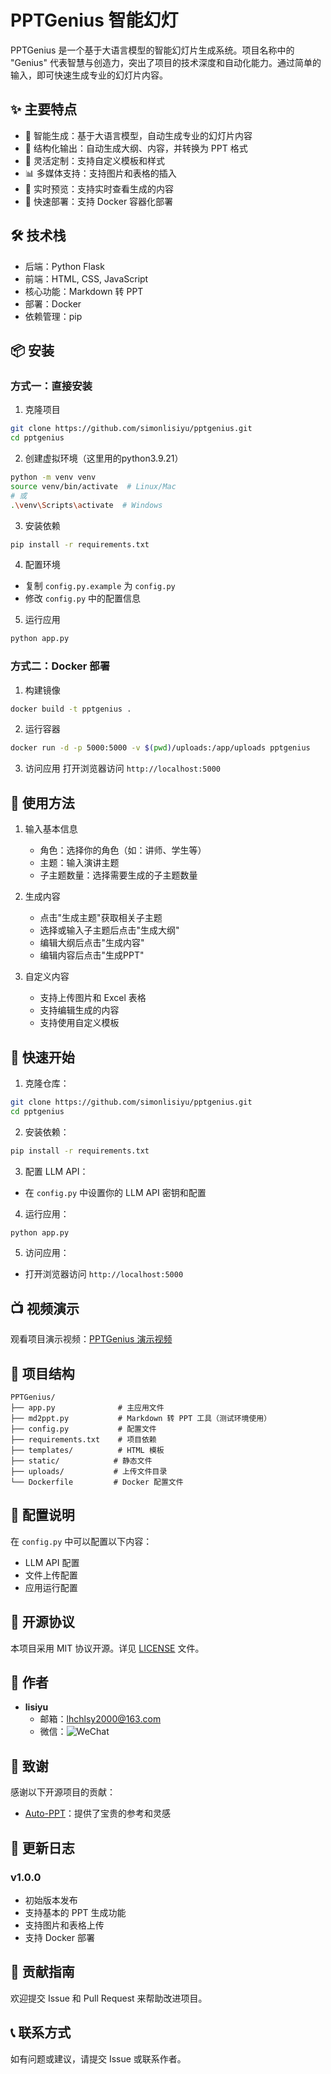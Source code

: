 # PPTGenius 智能幻灯

PPTGenius 是一个基于大语言模型的智能幻灯片生成系统。项目名称中的 "Genius" 代表智慧与创造力，突出了项目的技术深度和自动化能力。通过简单的输入，即可快速生成专业的幻灯片内容。

## ✨ 主要特点

- 🤖 智能生成：基于大语言模型，自动生成专业的幻灯片内容
- 📝 结构化输出：自动生成大纲、内容，并转换为 PPT 格式
- 🎨 灵活定制：支持自定义模板和样式
- 📊 多媒体支持：支持图片和表格的插入
- 🔄 实时预览：支持实时查看生成的内容
- 🚀 快速部署：支持 Docker 容器化部署

## 🛠️ 技术栈

- 后端：Python Flask
- 前端：HTML, CSS, JavaScript
- 核心功能：Markdown 转 PPT
- 部署：Docker
- 依赖管理：pip

## 📦 安装

### 方式一：直接安装

1. 克隆项目
```bash
git clone https://github.com/simonlisiyu/pptgenius.git
cd pptgenius
```

2. 创建虚拟环境（这里用的python3.9.21）
```bash
python -m venv venv
source venv/bin/activate  # Linux/Mac
# 或
.\venv\Scripts\activate  # Windows
```

3. 安装依赖
```bash
pip install -r requirements.txt
```

4. 配置环境
- 复制 `config.py.example` 为 `config.py`
- 修改 `config.py` 中的配置信息

5. 运行应用
```bash
python app.py
```

### 方式二：Docker 部署

1. 构建镜像
```bash
docker build -t pptgenius .
```

2. 运行容器
```bash
docker run -d -p 5000:5000 -v $(pwd)/uploads:/app/uploads pptgenius
```

3. 访问应用
打开浏览器访问 `http://localhost:5000`

## 🎯 使用方法

1. 输入基本信息
   - 角色：选择你的角色（如：讲师、学生等）
   - 主题：输入演讲主题
   - 子主题数量：选择需要生成的子主题数量

2. 生成内容
   - 点击"生成主题"获取相关子主题
   - 选择或输入子主题后点击"生成大纲"
   - 编辑大纲后点击"生成内容"
   - 编辑内容后点击"生成PPT"

3. 自定义内容
   - 支持上传图片和 Excel 表格
   - 支持编辑生成的内容
   - 支持使用自定义模板

## 🚀 快速开始

1. 克隆仓库：
```bash
git clone https://github.com/simonlisiyu/pptgenius.git
cd pptgenius
```

2. 安装依赖：
```bash
pip install -r requirements.txt
```

3. 配置 LLM API：
- 在 `config.py` 中设置你的 LLM API 密钥和配置

4. 运行应用：
```bash
python app.py
```

5. 访问应用：
- 打开浏览器访问 `http://localhost:5000`

## 📺 视频演示

观看项目演示视频：[PPTGenius 演示视频](https://www.bilibili.com/video/BV1v7oxY2EUy/)

## 📁 项目结构

```
PPTGenius/
├── app.py              # 主应用文件
├── md2ppt.py           # Markdown 转 PPT 工具（测试环境使用）
├── config.py           # 配置文件
├── requirements.txt    # 项目依赖
├── templates/          # HTML 模板
├── static/            # 静态文件
├── uploads/           # 上传文件目录
└── Dockerfile         # Docker 配置文件
```

## 🔧 配置说明

在 `config.py` 中可以配置以下内容：

- LLM API 配置
- 文件上传配置
- 应用运行配置

## 📄 开源协议

本项目采用 MIT 协议开源。详见 [LICENSE](LICENSE) 文件。

## 👤 作者

- **lisiyu**
  - 邮箱：lhchlsy2000@163.com
  - 微信：![WeChat](wechat.jpg)

## 🙏 致谢

感谢以下开源项目的贡献：

- [Auto-PPT](https://github.com/limaoyi1/Auto-PPT)：提供了宝贵的参考和灵感

## 📝 更新日志

### v1.0.0
- 初始版本发布
- 支持基本的 PPT 生成功能
- 支持图片和表格上传
- 支持 Docker 部署

## 🤝 贡献指南

欢迎提交 Issue 和 Pull Request 来帮助改进项目。

## 📞 联系方式

如有问题或建议，请提交 Issue 或联系作者。 